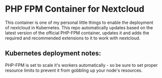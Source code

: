 # PHP FPM Container for Nextcloud

This container is one of my personal little things to enable the deployment of nextcloud in Kubernetes.
This repo automatically updates based on the latest version of the official PHP-FPM container, updates it and adds the required and recommended extensions to it to work with nextcloud.

## Kubernetes deployment notes:
PHP-FPM is set to scale it's workers automatically - so be sure to set proper resource limits to prevent it from gobbling up your node's resources.
